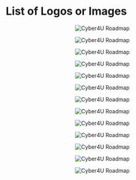 # List of Logos or Images

<p align="center"><img src="https://sathish.co.in/images/Cyber4U/Arch Diagram.png" alt="Cyber4U Roadmap" /><br></p>
<p align="center"><img src="https://sathish.co.in/images/Cyber4U/BlackNickel.png" alt="Cyber4U Roadmap" /><br></p>
<p align="center"><img src="https://sathish.co.in/images/Cyber4U/Career Roadmap.jpg" alt="Cyber4U Roadmap" /><br></p>
<p align="center"><img src="https://sathish.co.in/images/Cyber4U/Certificate.png" alt="Cyber4U Roadmap" /><br></p>
<p align="center"><img src="https://sathish.co.in/images/Cyber4U/CRTM.png" alt="Cyber4U Roadmap" /><br></p>
<p align="center"><img src="https://sathish.co.in/images/Cyber4U/IT_Strategic_Roadmap.png" alt="Cyber4U Roadmap" /><br></p>
<p align="center"><img src="https://sathish.co.in/images/Cyber4U/Mile.jpg" alt="Cyber4U Roadmap" /><br></p>
<p align="center"><img src="https://sathish.co.in/images/Cyber4U/Mile_01.png" alt="Cyber4U Roadmap" /><br></p>
<p align="center"><img src="https://sathish.co.in/images/Cyber4U/Red Team Operations.png" alt="Cyber4U Roadmap" /><br></p>
<p align="center"><img src="https://sathish.co.in/images/Cyber4U/SANSec.png" alt="Cyber4U Roadmap" /><br></p>
<p align="center"><img src="https://sathish.co.in/images/Cyber4U/Sparta.png" alt="Cyber4U Roadmap" /><br></p>
<p align="center"><img src="https://sathish.co.in/images/Cyber4U/Tools.png" alt="Cyber4U Roadmap" /><br></p>
<p align="center"><img src="https://sathish.co.in/images/Cyber4U/ZeroPoint Security.png" alt="Cyber4U Roadmap" /><br></p>
